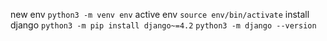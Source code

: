 new env `python3 -m venv env`
active env `source env/bin/activate`
install django `python3 -m pip install django~=4.2`
`python3 -m django --version`